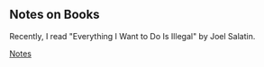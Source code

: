 ## Notes on Books
Recently, I read "Everything I Want to Do Is Illegal" by Joel Salatin.

 <a class="active" href="Notes on Books.md">Notes</a>  
